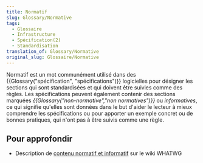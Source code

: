 ```yaml
---
title: Normatif
slug: Glossary/Normative
tags:
  - Glossaire
  - Infrastructure
  - Spécification(2)
  - Standardisation
translation_of: Glossary/Normative
original_slug: Glossaire/Normative
---
```

Normatif est un mot communément utilisé dans des {{Glossary("spécification", "spécifications")}} logicielles pour désigner les sections qui sont standardisées et qui doivent être suivies comme des règles. Les spécifications peuvent également contenir des sections marquées _{{Glossary("non-normative","non normatives")}}_ ou _informatives_, ce qui signifie qu'elles sont données dans le but d'aider le lecteur à mieux comprendre les spécifications ou pour apporter un exemple concret ou de bonnes pratiques, qui n'ont pas à être suivis comme une règle.

## Pour approfondir

- Description de [contenu normatif et informatif](https://wiki.whatwg.org/wiki/Specs/howto#Content) sur le wiki WHATWG

